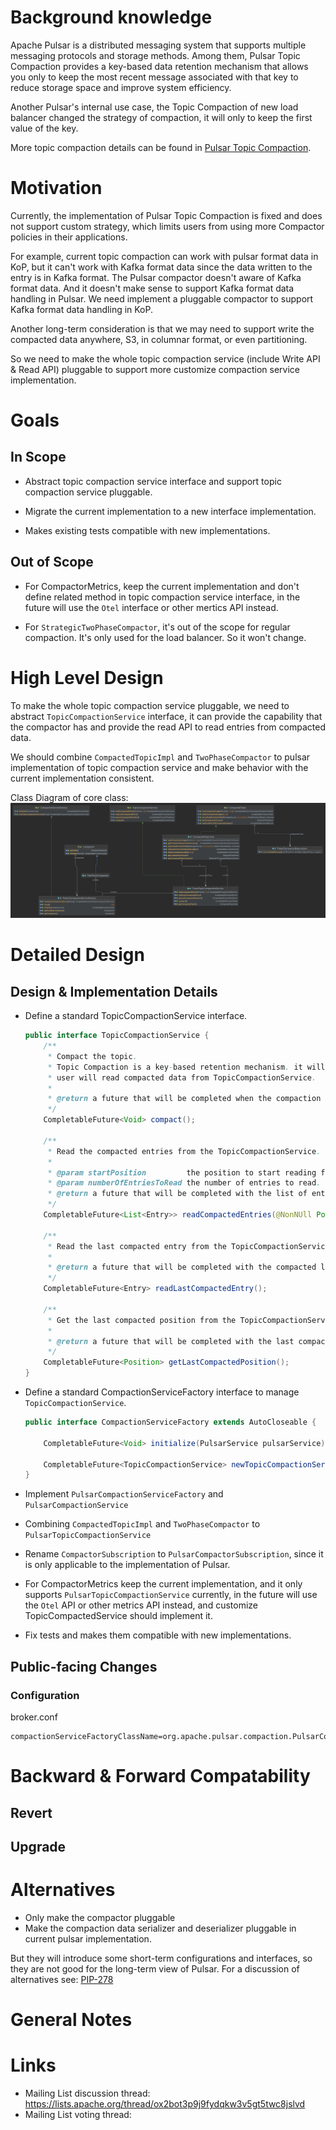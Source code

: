 # Background knowledge

Apache Pulsar is a distributed messaging system that supports multiple messaging protocols and storage methods. 
Among them, Pulsar Topic Compaction provides a key-based data retention mechanism that allows you only to keep the most recent message associated with that key to reduce storage space and improve system efficiency.

Another Pulsar's internal use case, the Topic Compaction of new load balancer changed the strategy of compaction, it will only to keep the first value of the key.

More topic compaction details can be found in [Pulsar Topic Compaction](https://pulsar.apache.org/docs/en/concepts-topic-compaction/).

# Motivation

Currently, the implementation of Pulsar Topic Compaction is fixed and does not support custom strategy, which limits users from using more Compactor policies in their applications.

For example, current topic compaction can work with pulsar format data in KoP, but it can't work with Kafka format data since the data written to the entry is in Kafka format. 
The Pulsar compactor doesn't aware of Kafka format data. And it doesn't make sense to support Kafka format data handling in Pulsar. We need implement a pluggable compactor to support Kafka format data handling in KoP.

Another long-term consideration is that we may need to support write the compacted data anywhere, S3, in columnar format, or even partitioning.

So we need to make  the whole topic compaction service (include Write API & Read API) pluggable to support more customize compaction service implementation.

# Goals

## In Scope

* Abstract topic compaction service interface and support topic compaction service pluggable.

* Migrate the current implementation to a new interface implementation.

* Makes existing tests compatible with new implementations.

## Out of Scope

* For CompactorMetrics, keep the current implementation and don't define related method in topic compaction service interface, in the future will use the `Otel` interface or other mertics API instead.

* For `StrategicTwoPhaseCompactor`, it's out of the scope for regular compaction. It's only used for the load balancer. So it won't change.


# High Level Design

To make the whole topic compaction service pluggable, we need to abstract `TopicCompactionService` interface, it can provide the capability that the compactor has and provide the read API to read entries from compacted data.

We should combine `CompactedTopicImpl` and `TwoPhaseCompactor` to pulsar implementation of topic compaction service and make behavior with the current implementation consistent.

Class Diagram of core class:
![pip-278-1.png](images/pip-278-1.png)

# Detailed Design

## Design & Implementation Details

* Define a standard TopicCompactionService interface.

  ```java
  public interface TopicCompactionService {
      /**
       * Compact the topic.
       * Topic Compaction is a key-based retention mechanism. it will keep the most recent value for a given key and
       * user will read compacted data from TopicCompactionService.
       *
       * @return a future that will be completed when the compaction is done.
       */
      CompletableFuture<Void> compact();

      /**
       * Read the compacted entries from the TopicCompactionService.
       *
       * @param startPosition         the position to start reading from.
       * @param numberOfEntriesToRead the number of entries to read.
       * @return a future that will be completed with the list of entries, this list can is null.
       */
      CompletableFuture<List<Entry>> readCompactedEntries(@NonNUll Position startPosition, int numberOfEntriesToRead);

      /**
       * Read the last compacted entry from the TopicCompactionService.
       *
       * @return a future that will be completed with the compacted last entry, this entry can is null.
       */
      CompletableFuture<Entry> readLastCompactedEntry();

      /**
       * Get the last compacted position from the TopicCompactionService.
       *
       * @return a future that will be completed with the last compacted position, this position can is null.
       */
      CompletableFuture<Position> getLastCompactedPosition();
  }
  ```

* Define a standard CompactionServiceFactory interface to manage `TopicCompactionService`.

  ```java
  public interface CompactionServiceFactory extends AutoCloseable {
  
      CompletableFuture<Void> initialize(PulsarService pulsarService);
  
      CompletableFuture<TopicCompactionService> newTopicCompactionService(String topic);
  }
  ```

* Implement `PulsarCompactionServiceFactory` and `PulsarCompactionService`

* Combining `CompactedTopicImpl` and `TwoPhaseCompactor` to `PulsarTopicCompactionService`

* Rename `CompactorSubscription` to `PulsarCompactorSubscription`, since it is only applicable to the implementation of Pulsar.

* For CompactorMetrics keep the current implementation, and it only supports `PulsarTopicCompactionService` currently, in the future will use the `Otel` API or other metrics API instead, and customize TopicCompactedService should implement it.

* Fix tests and makes them compatible with new implementations.

## Public-facing Changes


### Configuration

broker.conf
```
compactionServiceFactoryClassName=org.apache.pulsar.compaction.PulsarCompactionServiceFactory
```

# Backward & Forward Compatability

## Revert


## Upgrade


# Alternatives

* Only make the compactor pluggable
* Make the compaction data serializer and deserializer pluggable in current pulsar implementation.

But they will introduce some short-term configurations and interfaces, so they are not good for the long-term view of Pulsar.
For a discussion of alternatives see: [PIP-278](https://github.com/apache/pulsar/pull/20493)


# General Notes

# Links

* Mailing List discussion thread: https://lists.apache.org/thread/ox2bot3p9j9fydqkw3v5gt5twc8jslvd
* Mailing List voting thread: